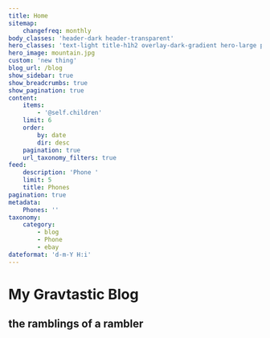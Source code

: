 ```yaml
---
title: Home
sitemap:
    changefreq: monthly
body_classes: 'header-dark header-transparent'
hero_classes: 'text-light title-h1h2 overlay-dark-gradient hero-large parallax'
hero_image: mountain.jpg
custom: 'new thing'
blog_url: /blog
show_sidebar: true
show_breadcrumbs: true
show_pagination: true
content:
    items:
        - '@self.children'
    limit: 6
    order:
        by: date
        dir: desc
    pagination: true
    url_taxonomy_filters: true
feed:
    description: 'Phone '
    limit: 5
    title: Phones
pagination: true
metadata:
    Phones: ''
taxonomy:
    category:
        - blog
        - Phone
        - ebay
dateformat: 'd-m-Y H:i'
---
```


# My **Grav**tastic Blog
## the ramblings of a rambler
